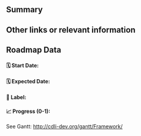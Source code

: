 ## Summary

<!--- Describe at a high-level the product feature or request -->

## Other links or relevant information

<!--- What are steps we can follow to reproduce this issue? -->

## Roadmap Data

#### 🗓 Start Date: <!--- Accepts most date formats such as MM-DD-YYYY -->
#### 🗓 Expected Date: <!--- Accepts most date formats such as MM-DD-YYYY -->
#### 💪 Label: <!--- Pick the label that will dictate the color of the roadmap bar -->
#### 📈 Progress (0-1): <!--- Current progress on the issue -->


See Gantt: http://cdli-dev.org/gantt/Framework/
